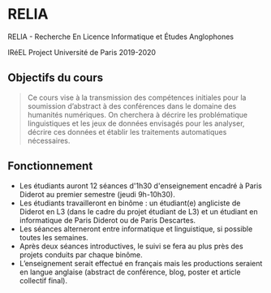 # RELIA
RELIA - Recherche En Licence Informatique et Études Anglophones

IRéEL Project Université de Paris 2019-2020


## Objectifs du cours
> Ce cours vise à la transmission des compétences initiales pour la soumission d’abstract à des conférences dans le domaine des humanités numériques. On cherchera à décrire les problématique linguistiques et les jeux de données envisagés pour les analyser, décrire ces données et établir les traitements automatiques nécessaires.

## Fonctionnement
- Les étudiants auront 12 séances d'1h30 d'enseignement encadré à Paris Diderot au premier semestre (jeudi 9h-10h30).
- Les étudiants travailleront en binôme : un étudiant(e) angliciste de Diderot en L3 (dans le cadre du projet étudiant de L3) et un étudiant en informatique de Paris Diderot ou de Paris Descartes.
- Les séances alterneront entre informatique et linguistique, si possible toutes les semaines.
- Après deux séances introductives, le suivi se fera au plus près des                                                                                           projets conduits par chaque binôme.
- L’enseignement serait effectué en français mais les productions seraient en langue anglaise (abstract de conférence, blog, poster et article collectif final).
